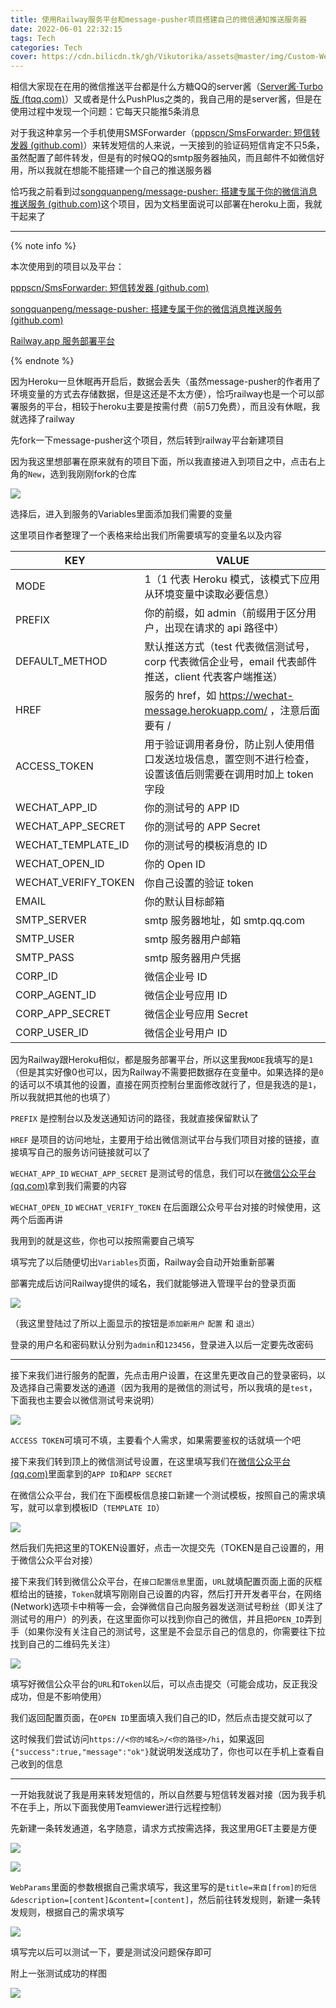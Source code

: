 ```yaml
---
title: 使用Railway服务平台和message-pusher项目搭建自己的微信通知推送服务器
date: 2022-06-01 22:32:15
tags: Tech
categories: Tech
cover: https://cdn.bilicdn.tk/gh/Vikutorika/assets@master/img/Custom-Wechat-Pusher/ngkIIFFBPT.png
---
```


相信大家现在在用的微信推送平台都是什么方糖QQ的server酱（[Server酱·Turbo版 (ftqq.com)](https://sct.ftqq.com/)）又或者是什么PushPlus之类的，我自己用的是server酱，但是在使用过程中发现一个问题：它每天只能推5条消息

对于我这种拿另一个手机使用SMSForwarder（[pppscn/SmsForwarder: 短信转发器 (github.com)](https://github.com/pppscn/SmsForwarder)）来转发短信的人来说，一天接到的验证码短信肯定不只5条，虽然配置了邮件转发，但是有的时候QQ的smtp服务器抽风，而且邮件不如微信好用，所以我就在想能不能搭建一个自己的推送服务器

恰巧我之前看到过[songquanpeng/message-pusher: 搭建专属于你的微信消息推送服务 (github.com)](https://github.com/songquanpeng/message-pusher)这个项目，因为文档里面说可以部署在heroku上面，我就干起来了

---

{% note info %}

本次使用到的项目以及平台：

[pppscn/SmsForwarder: 短信转发器 (github.com)](https://github.com/pppscn/SmsForwarder)

[songquanpeng/message-pusher: 搭建专属于你的微信消息推送服务 (github.com)](https://github.com/songquanpeng/message-pusher)

[Railway.app 服务部署平台](https://railway.app?referralCode=U8coe_)

{% endnote %}

因为Heroku一旦休眠再开启后，数据会丢失（虽然message-pusher的作者用了环境变量的方式去存储数据，但是这还是不太方便），恰巧railway也是一个可以部署服务的平台，相较于heroku主要是按需付费（前5刀免费），而且没有休眠，我就选择了railway

先fork一下message-pusher这个项目，然后转到railway平台新建项目

因为我这里想部署在原来就有的项目下面，所以我直接进入到项目之中，点击右上角的`New`，选到我刚刚fork的仓库

![](https://cdn.bilicdn.tk/gh/Vikutorika/assets@master/img/Custom-Wechat-Pusher/msedge-20220601-224438.png)

选择后，进入到服务的Variables里面添加我们需要的变量

这里项目作者整理了一个表格来给出我们所需要填写的变量名以及内容

| KEY                 | VALUE                                                        |
| ------------------- | ------------------------------------------------------------ |
| MODE                | 1（1 代表 Heroku 模式，该模式下应用从环境变量中读取必要信息） |
| PREFIX              | 你的前缀，如 admin（前缀用于区分用户，出现在请求的 api 路径中） |
| DEFAULT_METHOD      | 默认推送方式（test 代表微信测试号，corp 代表微信企业号，email 代表邮件推送，client 代表客户端推送） |
| HREF                | 服务的 href，如 https://wechat-message.herokuapp.com/ ，注意后面要有 / |
| ACCESS_TOKEN        | 用于验证调用者身份，防止别人使用借口发送垃圾信息，置空则不进行检查，设置该值后则需要在调用时加上 token 字段 |
| WECHAT_APP_ID       | 你的测试号的 APP ID                                          |
| WECHAT_APP_SECRET   | 你的测试号的 APP Secret                                      |
| WECHAT_TEMPLATE_ID  | 你的测试号的模板消息的 ID                                    |
| WECHAT_OPEN_ID      | 你的 Open ID                                                 |
| WECHAT_VERIFY_TOKEN | 你自己设置的验证 token                                       |
| EMAIL               | 你的默认目标邮箱                                             |
| SMTP_SERVER         | smtp 服务器地址，如 smtp.qq.com                              |
| SMTP_USER           | smtp 服务器用户邮箱                                          |
| SMTP_PASS           | smtp 服务器用户凭据                                          |
| CORP_ID             | 微信企业号 ID                                                |
| CORP_AGENT_ID       | 微信企业号应用 ID                                            |
| CORP_APP_SECRET     | 微信企业号应用 Secret                                        |
| CORP_USER_ID        | 微信企业号用户 ID                                            |

因为Railway跟Heroku相似，都是服务部署平台，所以这里我`MODE`我填写的是`1`（但是其实好像0也可以，因为Railway不需要把数据存在变量中。如果选择的是`0`的话可以不填其他的设置，直接在网页控制台里面修改就行了，但是我选的是`1`，所以我就把其他的也填了）

`PREFIX` 是控制台以及发送通知访问的路径，我就直接保留默认了

`HREF` 是项目的访问地址，主要用于给出微信测试平台与我们项目对接的链接，直接填写自己的服务访问链接就可以了

`WECHAT_APP_ID` `WECHAT_APP_SECRET` 是测试号的信息，我们可以在[微信公众平台 (qq.com)](https://mp.weixin.qq.com/debug/cgi-bin/sandboxinfo?action=showinfo&t=sandbox/index)拿到我们需要的内容

`WECHAT_OPEN_ID` `WECHAT_VERIFY_TOKEN` 在后面跟公众号平台对接的时候使用，这两个后面再讲

我用到的就是这些，你也可以按照需要自己填写

填写完了以后随便切出`Variables`页面，Railway会自动开始重新部署

部署完成后访问Railway提供的域名，我们就能够进入管理平台的登录页面

![](https://cdn.bilicdn.tk/gh/Vikutorika/assets@master/img/Custom-Wechat-Pusher/msedge-20220601-223424.png)

（我这里登陆过了所以上面显示的按钮是`添加新用户` `配置` 和 `退出`）

登录的用户名和密码默认分别为`admin`和`123456`，登录进入以后一定要先改密码

---

接下来我们进行服务的配置，先点击用户设置，在这里先更改自己的登录密码，以及选择自己需要发送的通道（因为我用的是微信的测试号，所以我填的是`test`，下面我也主要会以微信测试号来说明）

![](https://cdn.bilicdn.tk/gh/Vikutorika/assets@master/img/Custom-Wechat-Pusher/msedge-20220601-225159.png)

`ACCESS TOKEN`可填可不填，主要看个人需求，如果需要鉴权的话就填一个吧

接下来我们转到顶上的微信测试号设置，在这里填写我们在[微信公众平台 (qq.com)](https://mp.weixin.qq.com/debug/cgi-bin/sandboxinfo?action=showinfo&t=sandbox/index)里面拿到的`APP ID`和`APP SECRET`

在微信公众平台，我们在下面模板信息接口新建一个测试模板，按照自己的需求填写，就可以拿到模板ID（`TEMPLATE ID`）

![](https://cdn.bilicdn.tk/gh/Vikutorika/assets@master/img/Custom-Wechat-Pusher/msedge-20220601-225541.png)

然后我们先把这里的TOKEN设置好，点击一次提交先（TOKEN是自己设置的，用于微信公众平台对接）

接下来我们转到微信公众平台，在`接口配置信息`里面，`URL`就填配置页面上面的灰框框给出的链接，`Token`就填写刚刚自己设置的内容，然后打开开发者平台，在网络(Network)选项卡中稍等一会，会弹微信自己向服务器发送测试号粉丝（即关注了测试号的用户）的列表，在这里面你可以找到你自己的微信，并且把`OPEN_ID`弄到手（如果你没有关注自己的测试号，这里是不会显示自己的信息的，你需要往下拉找到自己的二维码先关注）

![](https://cdn.bilicdn.tk/gh/Vikutorika/assets@master/img/Custom-Wechat-Pusher/msedge-20220601-225903.png)

填写好微信公众平台的`URL`和`Token`以后，可以点击提交（可能会成功，反正我没成功，但是不影响使用）

我们返回配置页面，在`OPEN ID`里面填入我们自己的ID，然后点击提交就可以了

这时候我们尝试访问`https://<你的域名>/<你的路径>/hi`，如果返回`{"success":true,"message":"ok"}`就说明发送成功了，你也可以在手机上查看自己收到的信息

---

一开始我就说了我是用来转发短信的，所以自然要与短信转发器对接（因为我手机不在手上，所以下面我使用Teamviewer进行远程控制）

先新建一条转发通道，名字随意，请求方式按需选择，我这里用GET主要是方便

![](https://cdn.bilicdn.tk/gh/Vikutorika/assets@master/img/Custom-Wechat-Pusher/TeamViewer-20220601-230541.png)

![](https://cdn.bilicdn.tk/gh/Vikutorika/assets@master/img/Custom-Wechat-Pusher/TeamViewer-20220601-230649.png)

`WebParams`里面的参数根据自己需求填写，我这里写的是`title=来自[from]的短信&description=[content]&content=[content]`，然后前往转发规则，新建一条转发规则，根据自己的需求填写

![](https://cdn.bilicdn.tk/gh/Vikutorika/assets@master/img/Custom-Wechat-Pusher/TeamViewer-20220601-231002.png)

填写完以后可以测试一下，要是测试没问题保存即可

附上一张测试成功的样图

![](https://cdn.bilicdn.tk/gh/Vikutorika/assets@master/img/Custom-Wechat-Pusher/ngkIIFFBPT.png)

